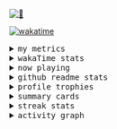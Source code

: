 [![🐙](https://hits.seeyoufarm.com/api/count/incr/badge.svg?url=https%3A%2F%2Fgithub.com%2Fktnkk%2Fhit-counter&count_bg=%23070707&title_bg=%23070707&icon=&icon_color=%23E7E7E7&title=visitors&edge_flat=true)](https://hits.seeyoufarm.com)

[![wakatime](https://wakatime.com/badge/user/43ee8060-219a-4cc8-b7a0-9a681ab5a8a7.svg)](https://wakatime.com/@43ee8060-219a-4cc8-b7a0-9a681ab5a8a7)

<details>
  <summary> <samp>my metrics</samp></summary>
  
  <br>
  
 ![🐳](https://github.com/kkhys/kkhys/blob/main/github-metrics.svg)
  
  ***
</details>

<details>
  <summary> <samp>wakaTime stats</samp></summary>
  
  <br>
  
<!--START_SECTION:waka-->
![Code Time](http://img.shields.io/badge/Code%20Time-197%20hrs%2016%20mins-blue)

**🐱 My GitHub Data** 

> 🏆 617 Contributions in the Year 2023
 > 
> 📦 4.9 MB Used in GitHub's Storage 
 > 
> 💼 Opted to Hire
 > 
> 📜 3 Public Repositories 
 > 
> 🔑 54 Private Repositories  
 > 
**I'm an Early 🐤** 

```text
🌞 Morning      931 commits       ████████░░░░░░░░░░░░░░░░░   35.45 % 
🌆 Daytime      623 commits       ██████░░░░░░░░░░░░░░░░░░░   23.72 % 
🌃 Evening      954 commits       █████████░░░░░░░░░░░░░░░░   36.33 % 
🌙 Night        118 commits       █░░░░░░░░░░░░░░░░░░░░░░░░   04.49 % 

```
📅 **I'm Most Productive on Thursday** 

```text
Monday         480 commits       ████░░░░░░░░░░░░░░░░░░░░░   18.28 % 
Tuesday        470 commits       ████░░░░░░░░░░░░░░░░░░░░░   17.90 % 
Wednesday      455 commits       ████░░░░░░░░░░░░░░░░░░░░░   17.33 % 
Thursday       505 commits       ████░░░░░░░░░░░░░░░░░░░░░   19.23 % 
Friday         381 commits       ███░░░░░░░░░░░░░░░░░░░░░░   14.51 % 
Saturday       206 commits       ██░░░░░░░░░░░░░░░░░░░░░░░   07.84 % 
Sunday         129 commits       █░░░░░░░░░░░░░░░░░░░░░░░░   04.91 % 

```


📊 **This Week I Spent My Time On** 

```text
⌚︎ Time Zone: Asia/Tokyo

💬 Programming Languages: 
Other                    44 hrs 35 mins      ████████████████████░░░░░   80.21 % 
TypeScript               5 hrs 47 mins       ██░░░░░░░░░░░░░░░░░░░░░░░   10.43 % 
Ruby                     3 hrs 38 mins       █░░░░░░░░░░░░░░░░░░░░░░░░   06.54 % 
Slim                     27 mins             ░░░░░░░░░░░░░░░░░░░░░░░░░   00.84 % 
Java                     18 mins             ░░░░░░░░░░░░░░░░░░░░░░░░░   00.56 % 

🔥 Editors: 
Browser                  44 hrs 35 mins      ████████████████████░░░░░   80.21 % 
WebStorm                 6 hrs 13 mins       ██░░░░░░░░░░░░░░░░░░░░░░░   11.19 % 
RubyMine                 4 hrs 20 mins       ██░░░░░░░░░░░░░░░░░░░░░░░   07.80 % 
IntelliJ                 26 mins             ░░░░░░░░░░░░░░░░░░░░░░░░░   00.80 % 

💻 Operating System: 
Mac                      55 hrs 36 mins      █████████████████████████   100.00 % 
Windows                  0 secs              ░░░░░░░░░░░░░░░░░░░░░░░░░   00.00 % 

```


 Last Updated on 2023/02/12 18:33:47 UTC
<!--END_SECTION:waka-->
  
  ***
</details>


<details>
  <summary> <samp>now playing</samp></summary>
  
  <br>
 
 [![🐟](https://spotify-github-profile.vercel.app/api/view?uid=31ryofms4dnv7mrohhepo4c4zgqu&cover_image=true&theme=default&show_offline=false&background_color=121212&bar_color=53b14f&bar_color_cover=false)](https://open.spotify.com/user/31ryofms4dnv7mrohhepo4c4zgqu)
  
  ***
</details>

<details>
  <summary> <samp>github readme stats</samp></summary>
  
  <br>
  
 <p align="left"> 
  <img alt="🐠" src="https://github-readme-stats.vercel.app/api?username=kkhys&count_private=true&show_icons=true&theme=dark&include_all_commits=true" />
  <img alt="🐟" src="https://github-readme-stats.vercel.app/api/top-langs/?username=kkhys&layout=compact&theme=dark&langs_count=10&hide=HTML,CSS,SCSS" />
</p>
  
  ***
</details>

<details>
  <summary> <samp>profile trophies</samp></summary>
  
  <br>
  
  [![🐬](https://github-profile-trophy.vercel.app/?username=kkhys&rank=SECRET,SSS,SS,S,AAA,AA,A&theme=darkhub&row=1&margin-w=10&no-bg=true)](https://github.com/ryo-ma/github-profile-trophy)
  
  ***
</details>

<details>
  <summary> <samp>summary cards</samp></summary>
  
  <br>
  
  ![🐋](https://github-profile-summary-cards.vercel.app/api/cards/profile-details?username=kkhys&theme=github_dark)
  ![🦑](https://github-profile-summary-cards.vercel.app/api/cards/repos-per-language?username=kkhys&theme=github_dark)
  ![🦭](https://github-profile-summary-cards.vercel.app/api/cards/most-commit-language?username=kkhys&theme=github_dark)
  ![🦀](https://github-profile-summary-cards.vercel.app/api/cards/stats?username=kkhys&theme=github_dark)
  ![🦈](https://github-profile-summary-cards.vercel.app/api/cards/productive-time?username=kkhys&theme=github_dark)
  
  ***
</details>

<details>
  <summary> <samp>streak stats</samp></summary>
  
  <br>
  
  [![🐠](http://github-readme-streak-stats.herokuapp.com?user=kkhys&theme=dark)](https://git.io/streak-stats)
  
  ***
</details>

<details>
  <summary> <samp>activity graph</samp></summary>
  
  <br>
  
  [![🐡](https://github-readme-activity-graph.cyclic.app/graph?username=kkhys&theme=xcode)](https://github.com/ashutosh00710/github-readme-activity-graph)
  
  ***
</details>
